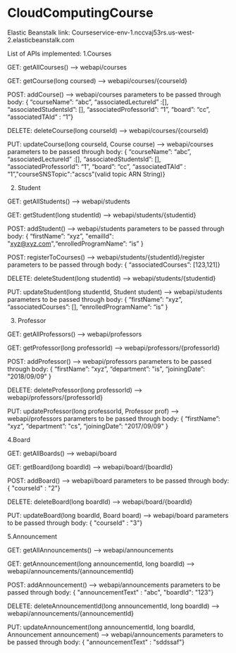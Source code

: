 # CloudComputingCourse
Elastic Beanstalk link: Courseservice-env-1.nccvaj53rs.us-west-2.elasticbeanstalk.com 

List of APIs implemented:
1.Courses

GET: getAllCourses() --> webapi/courses

GET: getCourse(long coursed) --> webapi/courses/{courseId}

POST: addCourse() --> webapi/courses
parameters to be passed through body: { “courseName”: “abc”, “associatedLectureId” :[], “associatedStudentsId”: [], “associatedProfessorId”: “1”, “board”: “cc”, “associatedTAId” : “1”}

DELETE: deleteCourse(long courseId) --> webapi/courses/{courseId}

PUT: updateCourse(long courseId, Course course) --> webapi/courses
parameters to be passed through body: { “courseName”: “abc”, “associatedLectureId” :[], “associatedStudentsId”: [], “associatedProfessorId”: “1”, “board”: “cc”, “associatedTAId” : “1”,"courseSNSTopic":"acscs"(valid topic ARN String)}

2. Student

GET: getAllStudents() --> webapi/students

GET: getStudent(long studentId) --> webapi/students/{studentid}

POST: addStudent() --> webapi/students
 parameters to be passed through body: { “firstName”: “xyz”, "emailId": "xyz@xyz.com",“enrolledProgramName”: “is” }

POST: registerToCourses() --> webapi/students/{studentId}/register
 parameters to be passed through body: { “associatedCourses”: [123,121]}

DELETE: deleteStudent(long studentId) -->  webapi/students/{studentid}

PUT: updateStudent(long studentId, Student student) --> webapi/students
parameters to be passed through body: { “firstName”: “xyz”, “associatedCourses”: [], “enrolledProgramName”: “is” }


3. Professor

GET: getAllProfessors() --> webapi/professors

GET: getProfessor(long professorId) --> webapi/professors/{professorId}

POST: addProfessor() --> webapi/professors
 parameters to be passed through body: { “firstName”: “xyz”, “department”: "is", “joiningDate”: "2018/09/09" }

DELETE: deleteProfessor(long professorId) -->  webapi/professors/{professorId}

PUT: updateProfessor(long professorId, Professor prof) --> webapi/professors
parameters to be passed through body: { “firstName”: “xyz”, “department”: "cs", “joiningDate”: "2017/09/09"  }

4.Board

GET: getAllBoards() --> webapi/board

GET: getBoard(long boardId) --> webapi/board/{boardId}

POST: addBoard() --> webapi/board
 parameters to be passed through body: { "courseId" : "2"}

DELETE: deleteBoard(long boardId) -->  webapi/board/{boardId}

PUT: updateBoard(long boardId, Board board) --> webapi/board
parameters to be passed through body: { "courseId" : "3"}

5.Announcement

GET: getAllAnnouncements() --> webapi/announcements

GET: getAnnouncement(long announcementId, long boardId) --> webapi/announcements/{announcementId}

POST: addAnnouncement() --> webapi/announcements
 parameters to be passed through body: { "announcementText" : "abc", "boardId": "123"}

DELETE: deleteAnnouncementId(long announcementId, long boardId) -->  webapi/announcements/{announcementId}

PUT: updateAnnouncement(long announcementId, long boardId, Announcement announcement) --> webapi/announcements
parameters to be passed through body: { "announcementText" : "sddssaf"}

